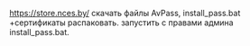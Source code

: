 
https://store.nces.by/
скачать файлы AvPass, install_pass.bat +сертификаты
распаковать. 
запустить с правами админа install_pass.bat.


